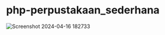 # php-perpustakaan_sederhana
![Screenshot 2024-04-16 182733](https://github.com/VerioArvando/Sistem-Informasi-Perpustakaan-Undip/assets/167095589/8cf6f03d-7c17-4b0a-9b2e-6e124ddb1a70)
